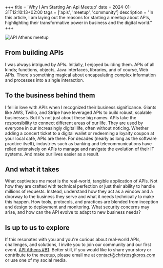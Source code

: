+++
title = 'Why I Am Starting An Api Meetup'
date = 2024-01-31T12:10:13+02:00
tags = ['apis', 'meetup', 'community']
description = "In this article, I am laying out the reasons for starting a meetup about APIs, highlighting their transformative power in business and the digital world."
+++

![API Athens meetup](/posts/2024/01/30/why-i-am-starting-an-api-meetup.webp)

## From building APIs

I was always intrigued by APIs. Initially, I enjoyed building them. APIs of all kinds; functions, objects, Java interfaces, libraries, and of course, Web APIs. There's something magical about encapsulating complex information and processes into a single interaction.

## To the business behind them

I fell in love with APIs when I recognized their business significance. Giants like AWS, Twilio, and Stripe have leveraged APIs to build robust, scalable businesses. But it's not just about these big names. APIs take the responsibility to connect different areas of our life. They are used by everyone in our increasingly digital life, often without noticing. Whether adding a concert ticket to a digital wallet or redeeming a loyalty coupon at your local café, APIs are there. For decades (nearly as long as the software practice itself), industries such as banking and telecommunications have relied extensively on APIs to manage and navigate the evolution of their IT systems.  And make our lives easier as a result.

## And what it takes

What captivates me most is the real-world, tangible application of APIs. Not how they are crafted with technical perfection or just their ability to handle millions of requests. Instead, understand how they act as a window and a doorway to the business they serve and what it needs technically to make this happen. How tools, protocols, and practices are blended from inception and design to deployment and monitoring. What security concerns may arise, and how can the API evolve to adapt to new business needs?

## Is up to us to explore

If this resonates with you and you're curious about real-world APIs, challenges, and solutions, I invite you to join our community and our first event, [API Athens #B1](https://www.meetup.com/api-athens/events/298630798/). Better still, if you would like to share your story or contribute to the meetup, please email me at [contact@christosgkoros.com](mailto:contact@christosgkoros.com) or use one of my social media.
